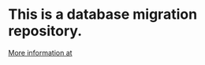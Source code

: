 # This is a database migration repository.

[More information at](http://sqlalchemy-migrate.readthedocs.io/en/latest/versioning.html)

